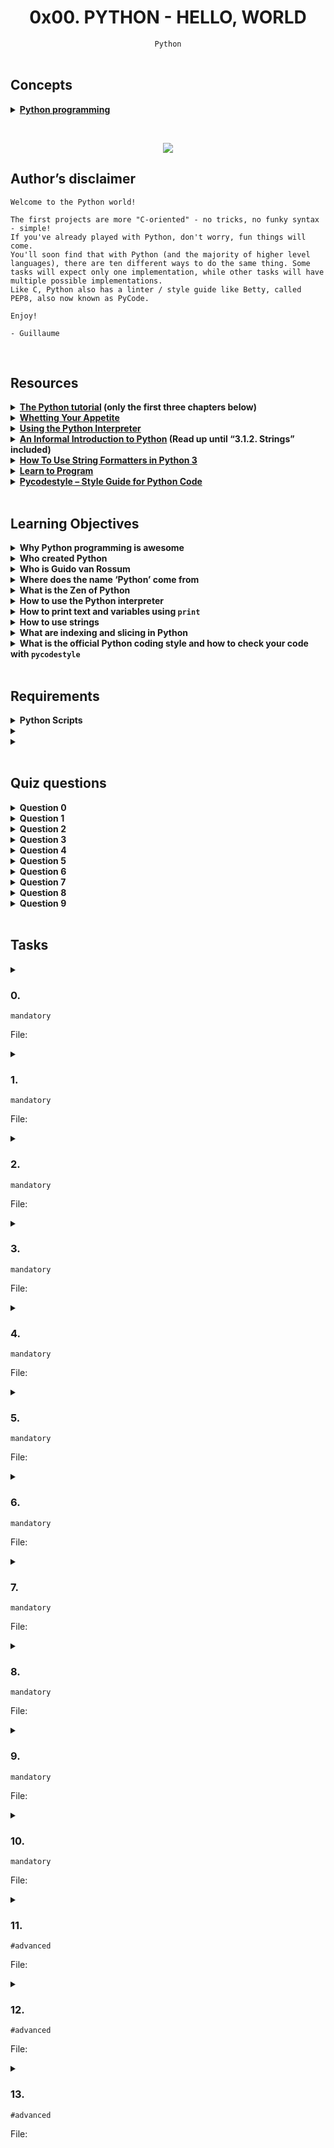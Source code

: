 <h1 align="center"><b>0x00. PYTHON - HELLO, WORLD</b></h1>
<div align="center"><code>Python</code></div>

<br>

## Concepts
<details>
<summary><b><a href="https://intranet.alxswe.com/concepts/550">Python programming</a></b></summary><br>


<br><p align="center">※※※※※※※※※※※※</p><br>
</details>

<br><div align="center"><img src="https://github.com/codenvibes/alx-higher_level_programming/blob/master/0x00-python-hello_world/images/48a9fdbd67c84a328a9df9ec8d93b9ac2458ac37721d7d53e51a27fb2bdc5263.jpg"></div>


## Author’s disclaimer
```
Welcome to the Python world!

The first projects are more "C-oriented" - no tricks, no funky syntax - simple!
If you've already played with Python, don't worry, fun things will come.
You'll soon find that with Python (and the majority of higher level languages), there are ten different ways to do the same thing. Some tasks will expect only one implementation, while other tasks will have multiple possible implementations.
Like C, Python also has a linter / style guide like Betty, called PEP8, also now known as PyCode.

Enjoy!

- Guillaume
```

<!-- <br>

## Background Context -->


<!-- <br>
<hr>
<h3><a href=>Notes</a></h3>
<hr> -->

<br>

## Resources
<details>
<summary><b><a href="https://docs.python.org/3/tutorial/index.html">The Python tutorial</a> (only the first three chapters below)</b></summary><br>


<br><p align="center">※※※※※※※※※※※※</p><br>
</details>


<details>
<summary><b><a href="https://docs.python.org/3/tutorial/appetite.html">Whetting Your Appetite</a></b></summary><br>


<br><p align="center">※※※※※※※※※※※※</p><br>
</details>


<details>
<summary><b><a href="https://docs.python.org/3/tutorial/interpreter.html">Using the Python Interpreter</a></b></summary><br>


<br><p align="center">※※※※※※※※※※※※</p><br>
</details>


<details>
<summary><b><a href="https://docs.python.org/3/tutorial/introduction.html">An Informal Introduction to Python</a> (Read up until “3.1.2. Strings” included)</b></summary><br>


<br><p align="center">※※※※※※※※※※※※</p><br>
</details>


<details>
<summary><b><a href="https://realpython.com/python-f-strings/">How To Use String Formatters in Python 3</a></b></summary><br>


<br><p align="center">※※※※※※※※※※※※</p><br>
</details>


<details>
<summary><b><a href="https://www.youtube.com/playlist?list=PLGLfVvz_LVvTn3cK5e6LjhgGiSeVlIRwt">Learn to Program</a></b></summary><br>


<br><p align="center">※※※※※※※※※※※※</p><br>
</details>


<details>
<summary><b><a href="https://pypi.org/project/pycodestyle/">Pycodestyle – Style Guide for Python Code</a></b></summary><br>


<br><p align="center">※※※※※※※※※※※※</p><br>
</details>


<!-- <br>

**man or help:**
- `` -->

<br>

## Learning Objectives
<details>
<summary><b><a href=" "> </a>Why Python programming is awesome</b></summary><br>


<br><p align="center">※※※※※※※※※※※※</p><br>
</details>


<details>
<summary><b><a href=" "> </a>Who created Python</b></summary><br>


<br><p align="center">※※※※※※※※※※※※</p><br>
</details>


<details>
<summary><b><a href=" "> </a>Who is Guido van Rossum</b></summary><br>


<br><p align="center">※※※※※※※※※※※※</p><br>
</details>


<details>
<summary><b><a href=" "> </a>Where does the name ‘Python’ come from</b></summary><br>


<br><p align="center">※※※※※※※※※※※※</p><br>
</details>


<details>
<summary><b><a href=" "> </a>What is the Zen of Python
</b></summary><br>


<br><p align="center">※※※※※※※※※※※※</p><br>
</details>


<details>
<summary><b><a href=" "> </a>How to use the Python interpreter</b></summary><br>


<br><p align="center">※※※※※※※※※※※※</p><br>
</details>


<details>
<summary><b><a href=" "> </a>How to print text and variables using <code>print</code></b></summary><br>


<br><p align="center">※※※※※※※※※※※※</p><br>
</details>


<details>
<summary><b><a href=" "> </a>How to use strings</b></summary><br>

Strings in Python are used to represent textual data. They can be used to store and manipulate text, such as words, sentences, and even characters. Here's how you can work with strings in Python:

1. **Creating Strings:**
   You can create strings using either single quotes `'`, double quotes `"`, or triple quotes `'''` or `"""` for multi-line strings.

   ```python
   single_quoted = 'Hello, single quotes!'
   double_quoted = "Hello, double quotes!"
   multi_line = '''This is a
   multi-line string.'''
   ```

2. **Accessing Characters:**
   Strings are sequences of characters, and you can access individual characters using indexing.

   ```python
   my_string = "Hello, World!"
   first_character = my_string[0]   # Access the first character 'H'
   ```

3. **String Methods:**
   Strings have many built-in methods for manipulation. Some examples include:

   ```python
   my_string = "Hello, World!"
   length = len(my_string)           # Get the length of the string
   uppercase = my_string.upper()     # Convert to uppercase: "HELLO, WORLD!"
   lowercase = my_string.lower()     # Convert to lowercase: "hello, world!"
   replaced = my_string.replace("Hello", "Hi")  # Replace text: "Hi, World!"
   ```

4. **String Concatenation:**
   You can concatenate (combine) strings using the `+` operator.

   ```python
   greeting = "Hello"
   name = "Alice"
   full_greeting = greeting + ", " + name  # "Hello, Alice"
   ```

5. **String Formatting:**
   String formatting allows you to insert variables or values into a string. Python offers different methods for string formatting, including the `%` operator and the `.format()` method.

   ```python
   age = 25
   message = "I am %d years old." % age   # "I am 25 years old."
   ```

   ```python
   name = "Bob"
   age = 30
   message = "My name is {} and I am {} years old.".format(name, age)
   ```

   In modern Python (3.6 and above), you can use f-strings for a more concise and readable way of formatting strings:

   ```python
   name = "Charlie"
   age = 22
   message = f"My name is {name} and I am {age} years old."
   ```

6. **String Slicing:**
   You can extract substrings from a string using slicing.

   ```python
   my_string = "Hello, World!"
   substring = my_string[7:12]   # "World"
   ```

7. **Escape Sequences:**
   You can use escape sequences to include special characters within strings.

   ```python
   escaped_string = "This is a \"quote\" inside a string."
   ```

These are just some basic operations you can perform with strings in Python. Strings are versatile and widely used for various text-based operations in programming.

<br><p align="center">※※※※※※※※※※※※</p><br>
</details>


<details>
<summary><b><a href=" "> </a>What are indexing and slicing in Python</b></summary><br>

Indexing and slicing are techniques used to access elements from sequences (like lists, tuples, and strings) in Python. They allow you to retrieve specific values or sub-sequences from within a larger sequence.

1. **Indexing:**
   Indexing is used to access a single element at a specific position in a sequence. In Python, indexing starts from 0, meaning the first element is at index 0, the second at index 1, and so on.

   ```python
   my_list = [10, 20, 30, 40, 50]
   element = my_list[2]  # Accesses the element at index 2 (which is 30)
   ```

2. **Slicing:**
   Slicing is used to extract a portion (sub-sequence) of a sequence. It involves specifying a start index, an end index, and an optional step value. The slice includes all elements from the start index up to (but not including) the end index.

   ```python
   my_list = [10, 20, 30, 40, 50]
   sub_sequence = my_list[1:4]  # Gets elements at indices 1, 2, and 3 (20, 30, 40)
   ```

   You can also omit the start or end index to slice from the beginning or up to the end:

   ```python
   first_three = my_list[:3]     # Gets elements at indices 0, 1, and 2 (10, 20, 30)
   after_third = my_list[3:]     # Gets elements at indices 3, 4 (40, 50)
   ```

   Using a step value, you can skip elements:

   ```python
   every_second = my_list[::2]   # Gets elements at indices 0, 2, and 4 (10, 30, 50)
   ```

   Negative indices and step values can also be used:

   ```python
   reversed_list = my_list[::-1]  # Reverses the list (50, 40, 30, 20, 10)
   ```

Slicing and indexing are versatile techniques that are not limited to lists; they can also be used with tuples, strings, and other sequence types in Python. Keep in mind that indexing and slicing are subject to bounds, so trying to access an index outside the range of the sequence will result in an error.

<br><p align="center">※※※※※※※※※※※※</p><br>
</details>


<details>
<summary><b><a href=" "> </a>What is the official Python coding style and how to check your code with <code>pycodestyle</code></b></summary><br>


<br><p align="center">※※※※※※※※※※※※</p><br>
</details>


<br>

## Requirements
<details>
<summary><b><a href=" "> </a>Python Scripts</b></summary><br>


<br><p align="center">※※※※※※※※※※※※</p><br>
</details>

<details>
<summary><b><a href=" "> </a> </b></summary><br>


<br><p align="center">※※※※※※※※※※※※</p><br>
</details>

<details>
<summary><b><a href=" "> </a> </b></summary><br>


<br><p align="center">※※※※※※※※※※※※</p><br>
</details>

<!-- <br>

## More Info -->

<br>

## Quiz questions
<details>
<summary><b>Question 0</b></summary><br>


<br>
</details>

<details>
<summary><b>Question 1</b></summary><br>


<br>
</details>

<details>
<summary><b>Question 2</b></summary><br>


<br>
</details>

<details>
<summary><b>Question 3</b></summary><br>


<br>
</details>

<details>
<summary><b>Question 4</b></summary><br>


<br>
</details>

<details>
<summary><b>Question 5</b></summary><br>


<br>
</details>

<details>
<summary><b>Question 6</b></summary><br>


<br>
</details>

<details>
<summary><b>Question 7</b></summary><br>


<br>
</details>

<details>
<summary><b>Question 8</b></summary><br>


<br>
</details>

<details>
<summary><b>Question 9</b></summary><br>


<br>
</details>

<br>

## Tasks
<details>
<summary>

### 0. 
`mandatory`

File: []()
</summary>


</details>

<details>
<summary>

### 1. 
`mandatory`

File: []()
</summary>


</details>

<details>
<summary>

### 2. 
`mandatory`

File: []()
</summary>


</details>

<details>
<summary>

### 3. 
`mandatory`

File: []()
</summary>


</details>

<details>
<summary>

### 4. 
`mandatory`

File: []()
</summary>


</details>

<details>
<summary>

### 5. 
`mandatory`

File: []()
</summary>


</details>

<details>
<summary>

### 6. 
`mandatory`

File: []()
</summary>


</details>

<details>
<summary>

### 7. 
`mandatory`

File: []()
</summary>


</details>

<details>
<summary>

### 8. 
`mandatory`

File: []()
</summary>


</details>

<details>
<summary>

### 9. 
`mandatory`

File: []()
</summary>


</details>

<details>
<summary>

### 10. 
`mandatory`

File: []()
</summary>


</details>

<details>
<summary>

### 11. 
`#advanced`

File: []()
</summary>


</details>

<details>
<summary>

### 12. 
`#advanced`

File: []()
</summary>


</details>

<details>
<summary>

### 13. 
`#advanced`

File: []()
</summary>


</details>

